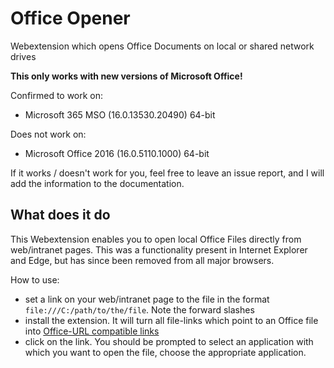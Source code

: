# Office Opener
Webextension which opens Office Documents on local or shared network drives

**This only works with new versions of Microsoft Office!**

Confirmed to work on:
- Microsoft 365 MSO (16.0.13530.20490) 64-bit

Does not work on:
- Microsoft Office 2016 (16.0.5110.1000) 64-bit

If it works / doesn't work for you, feel free to leave an issue report, and I will add the information to the documentation.

## What does it do

This Webextension enables you to open local Office Files directly from web/intranet pages. This was a functionality present in Internet Explorer and Edge, but has since been removed from all major browsers.

How to use:
- set a link on your web/intranet page to the file in the format `file:///C:/path/to/the/file`. Note the forward slashes
- install the extension. It will turn all file-links which point to an Office file into [Office-URL compatible links](https://docs.microsoft.com/en-us/office/client-developer/office-uri-schemes)
- click on the link. You should be prompted to select an application with which you want to open the file, choose the appropriate application.
